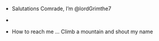 - Salutations Comrade, I’m @lordGrimthe7

- 
-  How to reach me ... Climb a mountain and shout my name

<!---
lordGrimthe7/lordGrimthe7 is a ✨ special ✨ repository because its `README.md` (this file) appears on your GitHub profile.
You can click the Preview link to take a look at your changes.
--->

